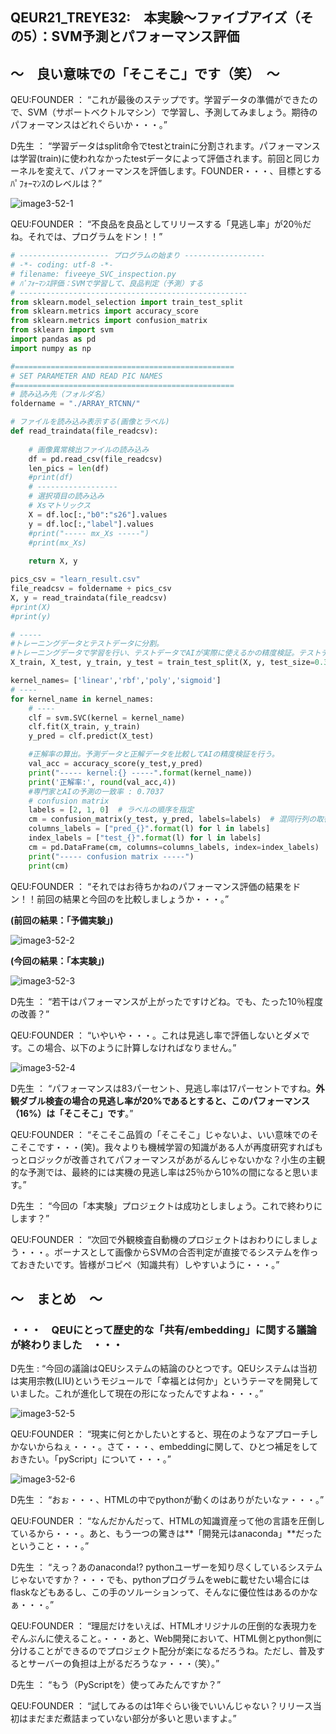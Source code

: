 ## QEUR21_TREYE32:　本実験～ファイブアイズ（その5）：SVM予測とパフォーマンス評価

## ～　良い意味での「そこそこ」です（笑）　～

QEU:FOUNDER ： “これが最後のステップです。学習データの準備ができたので、SVM（サポートベクトルマシン）で学習し、予測してみましょう。期待のパフォーマンスはどれぐらいか・・・。”

D先生 ： “学習データはsplit命令でtestとtrainに分割されます。パフォーマンスは学習(train)に使われなかったtestデータによって評価されます。前回と同じカーネルを変えて、パフォーマンスを評価します。FOUNDER・・・、目標とするﾊﾟﾌｫｰﾏﾝｽのレベルは？”

![image3-52-1](https://yaber1965.github.io/images/image3-52-1.jpg)

QEU:FOUNDER ： “不良品を良品としてリリースする「見逃し率」が20％だね。それでは、プログラムをドン！！”


```python
# -------------------- プログラムの始まり ------------------
# -*- coding: utf-8 -*-
# filename: fiveeye_SVC_inspection.py
# ﾊﾟﾌｫｰﾏﾝｽ評価：SVMで学習して、良品判定（予測）する 
# ---------------------------------------------------
from sklearn.model_selection import train_test_split
from sklearn.metrics import accuracy_score
from sklearn.metrics import confusion_matrix
from sklearn import svm
import pandas as pd
import numpy as np

#=================================================
# SET PARAMETER AND READ PIC NAMES
#=================================================
# 読み込み先（フォルダ名）
foldername = "./ARRAY_RTCNN/"

# ファイルを読み込み表示する(画像とラベル)
def read_traindata(file_readcsv): 
 
    # 画像異常検出ファイルの読み込み
    df = pd.read_csv(file_readcsv) 
    len_pics = len(df)
    #print(df)
    # ------------------
    # 選択項目の読み込み
    # Xsマトリックス
    X = df.loc[:,"b0":"s26"].values
    y = df.loc[:,"label"].values
    #print("----- mx_Xs -----")
    #print(mx_Xs)
  
    return X, y

pics_csv = "learn_result.csv"
file_readcsv = foldername + pics_csv
X, y = read_traindata(file_readcsv)
#print(X)
#print(y)

# -----
#トレーニングデータとテストデータに分割。
#トレーニングデータで学習を行い、テストデータでAIが実際に使えるかの精度検証。テストデータは全体の3割に設定。
X_train, X_test, y_train, y_test = train_test_split(X, y, test_size=0.3, random_state=0)

kernel_names= ['linear','rbf','poly','sigmoid']
# ----
for kernel_name in kernel_names:
    # ----
    clf = svm.SVC(kernel = kernel_name)
    clf.fit(X_train, y_train)
    y_pred = clf.predict(X_test)

    #正解率の算出。予測データと正解データを比較してAIの精度検証を行う。
    val_acc = accuracy_score(y_test,y_pred)
    print("----- kernel:{} -----".format(kernel_name))
    print('正解率:', round(val_acc,4))
    #専門家とAIの予測の一致率 : 0.7037
    # confusion matrix
    labels = [2, 1, 0]  # ラベルの順序を指定
    cm = confusion_matrix(y_test, y_pred, labels=labels)  # 混同行列の取得&ラベル順序指定
    columns_labels = ["pred_{}".format(l) for l in labels]
    index_labels = ["test_{}".format(l) for l in labels]
    cm = pd.DataFrame(cm, columns=columns_labels, index=index_labels)
    print("----- confusion matrix -----")
    print(cm)

```

QEU:FOUNDER ： “それではお待ちかねのパフォーマンス評価の結果をドン！！前回の結果と今回のを比較しましょうか・・・。”

**(前回の結果：「予備実験」)**

![image3-52-2](https://yaber1965.github.io/images/image3-52-2.jpg)

**(今回の結果：「本実験」)**

![image3-52-3](https://yaber1965.github.io/images/image3-52-3.jpg)

D先生 ： “若干はパフォーマンスが上がったですけどね。でも、たった10％程度の改善？”

QEU:FOUNDER ： “いやいや・・・。これは見逃し率で評価しないとダメです。この場合、以下のように計算しなければなりません。”

![image3-52-4](https://yaber1965.github.io/images/image3-52-4.jpg)

D先生 ： “パフォーマンスは83パーセント、見逃し率は17パーセントですね。**外観ダブル検査の場合の見逃し率が20%であるとすると、このパフォーマンス（16%）は「そこそこ」です**。”

QEU:FOUNDER ： “そこそこ品質の「そこそこ」じゃないよ、いい意味でのそこそこです・・・(笑)。我々よりも機械学習の知識がある人が再度研究すればもっとロジックが改善されてパフォーマンスがあがるんじゃないかな？小生の主観的な予測では、最終的には実機の見逃し率は25％から10%の間になると思います。”

D先生 ： “今回の「本実験」プロジェクトは成功としましょう。これで終わりにします？”

QEU:FOUNDER ： “次回で外観検査自動機のプロジェクトはおわりにしましょう・・・。ボーナスとして画像からSVMの合否判定が直接でるシステムを作っておきたいです。皆様がコピペ（知識共有）しやすいように・・・。”

## ～　まとめ　～

### ・・・　QEUにとって歴史的な「共有/embedding」に関する議論が終わりました　・・・

D先生 : “今回の議論はQEUシステムの結論のひとつです。QEUシステムは当初は実用宗教(LIU)というモジュールで「幸福とは何か」というテーマを開発していました。これが進化して現在の形になったんですよね・・・。”

![image3-52-5](https://yaber1965.github.io/images/image3-52-5.jpg)

QEU:FOUNDER ： “現実に何とかしたいとすると、現在のようなアプローチしかないからねぇ・・・。さて・・・、embeddingに関して、ひとつ補足をしておきたい。「pyScript」について・・・。”

![image3-52-6](https://yaber1965.github.io/images/image3-52-6.jpg)

D先生 ： “おぉ・・・、HTMLの中でpythonが動くのはありがたいなァ・・・。”

QEU:FOUNDER ： “なんだかんだって、HTMLの知識資産って他の言語を圧倒しているから・・・。あと、もう一つの驚きは**「開発元はanaconda」**だったということ・・・。”

D先生 ： “えっ？あのanaconda!? pythonユーザーを知り尽くしているシステムじゃないですか？・・・でも、pythonプログラムをwebに載せたい場合にはflaskなどもあるし、この手のソルーションって、そんなに優位性はあるのかなぁ・・・。”

QEU:FOUNDER ： “理屈だけをいえば、HTMLオリジナルの圧倒的な表現力をぞんぶんに使えること。・・・あと、Web開発において、HTML側とpython側に分けることができるのでプロジェクト配分が楽になるだろうね。ただし、普及するとサーバーの負担は上がるだろうなァ・・・（笑）。”

D先生 ： “もう（PyScriptを）使ってみたんですか？”

QEU:FOUNDER ： “試してみるのは1年ぐらい後でいいんじゃない？リリース当初はまだまだ煮詰まっていない部分が多いと思いますよ。”

